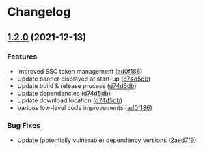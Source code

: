 # Changelog

## [1.2.0](https://www.github.com/fortify-ps/FortifySyncFoDToSSC/compare/v1.1.0...v1.2.0) (2021-12-13)


### Features

* Improved SSC token management ([ad0f186](https://www.github.com/fortify-ps/FortifySyncFoDToSSC/commit/ad0f1862e8a32225e354fd98a754ca26a33ddb4e))
* Update banner displayed at start-up ([d74d5db](https://www.github.com/fortify-ps/FortifySyncFoDToSSC/commit/d74d5dba90ffbc52781d8cb8beed12c0965ecc85))
* Update build & release process ([d74d5db](https://www.github.com/fortify-ps/FortifySyncFoDToSSC/commit/d74d5dba90ffbc52781d8cb8beed12c0965ecc85))
* Update dependencies ([d74d5db](https://www.github.com/fortify-ps/FortifySyncFoDToSSC/commit/d74d5dba90ffbc52781d8cb8beed12c0965ecc85))
* Update download location ([d74d5db](https://www.github.com/fortify-ps/FortifySyncFoDToSSC/commit/d74d5dba90ffbc52781d8cb8beed12c0965ecc85))
* Various low-level code improvements ([ad0f186](https://www.github.com/fortify-ps/FortifySyncFoDToSSC/commit/ad0f1862e8a32225e354fd98a754ca26a33ddb4e))


### Bug Fixes

* Update (potentially vulnerable) dependency versions ([2aed7f9](https://www.github.com/fortify-ps/FortifySyncFoDToSSC/commit/2aed7f9e8451327971762d7e915a92fd5bb2b1eb))
